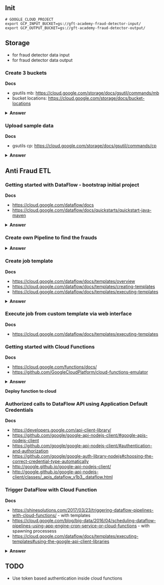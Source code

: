 ## Init

```
# GOOGLE_CLOUD_PROJECT
export GCP_INPUT_BUCKET=gs://gft-academy-fraud-detector-input/
export GCP_OUTPUT_BUCKET=gs://gft-academy-fraud-detector-output/
```

## Storage 
 - for fraud detector data input
 - for fraud detector data output

### Create 3 buckets

**Docs**

- gsutils mb: https://cloud.google.com/storage/docs/gsutil/commands/mb 
- bucket locations: https://cloud.google.com/storage/docs/bucket-locations

<details><summary><b>Answer</b></summary>
<pre><code>gsutil mb -c regional -l europe-west3 ${GCP_INPUT_BUCKET}
gsutil mb -c regional -l europe-west3 ${GCP_OUTPUT_BUCKET}
</code></pre>
</details>


### Upload sample data

**Docs**
- gsutils cp: https://cloud.google.com/storage/docs/gsutil/commands/cp

<details><summary><b>Answer</b></summary>
<pre><code>gsutil cp gs://gft-academy-fraud-detector-public-data/trades-small.csv ${GCP_INPUT_BUCKET}
</code></pre>
</details>

## Anti Fraud ETL

### Getting started with DataFlow - bootstrap initial project

**Docs**
- https://cloud.google.com/dataflow/docs
- https://cloud.google.com/dataflow/docs/quickstarts/quickstart-java-maven

<details><summary><b>Answer</b></summary>
<pre><code> cd ~
mvn archetype:generate \
      -DarchetypeArtifactId=google-cloud-dataflow-java-archetypes-examples \
      -DarchetypeGroupId=com.google.cloud.dataflow \
      -DarchetypeVersion=2.4.0 \
      -DgroupId=com.gft.academy \
      -DartifactId=gcp-anti-fraud-detector \
      -Dversion="0.1" \
      -DinteractiveMode=false \
      -Dpackage=com.gft.academy</code></pre>

**Run locally**
<pre><code>mvn clean compile exec:java \
      -Dexec.mainClass=com.gft.academy.WordCount \
      -Dexec.args="--output=./target/wordcount/ \
      --inputFile=gs://gft-academy-fraud-detector-public-data/kinglear.txt"
</code></pre>

**Run on the DataFlow**
<pre><code>mvn clean compile exec:java \
      -Dexec.mainClass=com.gft.academy.WordCount \
      -Dexec.args="--project=gft-swat-team \
      --inputFile=gs://gft-academy-fraud-detector-public-data/trades-small.csv \
      --output=${GCP_OUTPUT_BUCKET}wordcount \
      --stagingLocation=${GCP_OUTPUT_BUCKET}wordcount-staging \
      --runner=DataflowRunner"
</code></pre>
</details>

### Create own Pipeline to find the frauds ###

<details><summary><b>Answer</b></summary>
<ul>
 <li>Source repository: https://github.com/gft-academy-pl/gcp-anti-fraud-detector-data-dataflow</li>
 <li>Implementation: https://github.com/gft-academy-pl/gcp-anti-fraud-detector-dataflow/blob/master/src/main/java/com/gft/academy/FraudDetector.java</li>
 <li>Test: https://github.com/gft-academy-pl/gcp-anti-fraud-detector-dataflow/blob/master/src/test/java/com/gft/academy/FraudDetectorTest.java</li>
</ul>
 
**Run locally**
<pre><code>mvn clean compile exec:java \
       -Dexec.mainClass=com.gft.academy.FraudDetector \
       -Dexec.args="--output=./target/frauds/ \
       --inputFile=gs://gft-academy-fraud-detector-public-data/trades-small.csv"
</code></pre>
 
**Run on the DataFlow**
<pre><code>mvn clean compile exec:java \
      -Dexec.mainClass=com.gft.academy.FraudDetector \
      -Dexec.args="--project=gft-swat-team \
      --inputFile=gs://gft-academy-fraud-detector-public-data/trades-small.csv \
      --output=${GCP_OUTPUT_BUCKET}frauds \
      --stagingLocation=${GCP_OUTPUT_BUCKET}frauds-staging --runner=DataflowRunner"
</code></pre>
</details>

### Create job template ###

**Docs**
- https://cloud.google.com/dataflow/docs/templates/overview
- https://cloud.google.com/dataflow/docs/templates/creating-templates
- https://cloud.google.com/dataflow/docs/templates/executing-templates

<details><summary><b>Answer</b></summary>
<pre><code>mvn clean compile exec:java \
       -Dexec.mainClass=com.gft.academy.FraudDetector \
       -Dexec.args="--project=gft-swat-team \
       --templateLocation=${GCP_OUTPUT_BUCKET}templates/fraud-detector \
       --runner=DataflowRunner"
</code></pre>
</details>

### Execute job from custom template via web interface

**Docs**
- https://cloud.google.com/dataflow/docs/templates/executing-templates

### Getting started with Cloud Functions

**Docs**
- https://cloud.google.com/functions/docs/
- https://github.com/GoogleCloudPlatform/cloud-functions-emulator

<details><summary><b>Answer</b></summary>

**Create sample function**
<pre><code>
cd ~
mkdir -p gcp-anti-fraud-detector-cloud-functions/sampleFn
cd gcp-anti-fraud-detector-cloud-functions/sampleFn
touch index.js
echo 'exports.helloWorld = (req, res) => res.send("Hello, World!");' > index.js
</code></pre>
 
**Install emulator globally**
<pre><code>sudo npm install -g @google-cloud/functions-emulator</code></pre>

**Run emulator and specify working projectId**
<pre><code>sudo functions start</code></pre>

**Deploy sample function**
<pre><code>functions deploy sampleFn --trigger-http</code></pre>

**Call sample function**
<pre><code>functions call sampleFn</code></pre>

**Observe logs**
<pre><code>functions logs read</code></pre>
</details>

**Deploy function to cloud**

### Authorized calls to DataFlow API using Application Default Credentials

**Docs**
- https://developers.google.com/api-client-library/
- https://github.com/google/google-api-nodejs-client/#google-apis-nodejs-client
- https://github.com/google/google-api-nodejs-client/#authentication-and-authorization
- https://github.com/google/google-auth-library-nodejs#choosing-the-correct-credential-type-automatically
- http://google.github.io/google-api-nodejs-client/
- http://google.github.io/google-api-nodejs-client/classes/_apis_dataflow_v1b3_.dataflow.html


### Trigger DataFlow with Cloud Function

**Docs**
- https://shinesolutions.com/2017/03/23/triggering-dataflow-pipelines-with-cloud-functions/ - with templates
- https://cloud.google.com/blog/big-data/2016/04/scheduling-dataflow-pipelines-using-app-engine-cron-service-or-cloud-functions - with spawning processess
- https://cloud.google.com/dataflow/docs/templates/executing-templates#using-the-google-api-client-libraries

<details><summary><b>Answer</b></summary>
<ul>
 <li>Source repository: https://github.com/gft-academy-pl/gcp-anti-fraud-detector-cloud-functions</li>
 <li>Implementation: https://github.com/gft-academy-pl/gcp-anti-fraud-detector-cloud-functions/blob/master/inputDataTrigger/index.js</li>
 <li>Test: https://github.com/gft-academy-pl/gcp-anti-fraud-detector-cloud-functions/blob/master/inputDataTrigger/index.test.js</li>
</ul>
 
 **Deploy, run, observe function logs via simulator**
<pre><code>sudo functions logs clear && functions deploy inputDataTriggerFn --trigger-bucket=gft-academy-fraud-dete
ctor-input && functions call inputDataTriggerFn && functions logs read</code></pre></code></pre>

 
**Deploy to GCP**
<pre><code>TBD</code></pre></details>

## TODO
- Use token based authentication inside cloud functions
